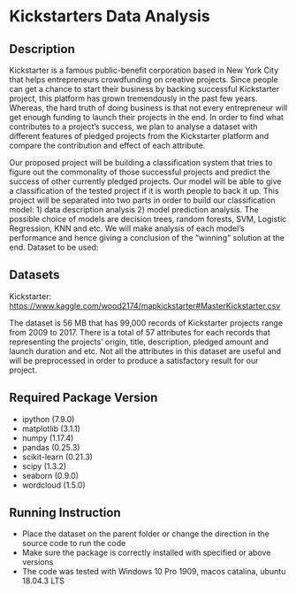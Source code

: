 # Kickstarters Data Analysis


## Description

Kickstarter is a famous public-benefit corporation based in New York City that helps entrepreneurs crowdfunding on creative projects. Since people can get a chance to start their business by backing successful Kickstarter project, this platform has grown tremendously in the past few years. Whereas, the hard truth of doing business is that not every entrepreneur will get enough funding to launch their projects in the end. In order to find what contributes to a project’s success, we plan to analyse a dataset with different features of pledged projects from the Kickstarter platform and compare the contribution and effect of each attribute. 

Our proposed project will be building a classification system that tries to figure out the commonality of those successful projects and predict the success of other currently pledged projects. Our model will be able to give a classification of the tested project if it is worth people to back it up. This project will be separated into two parts in order to build our classification model: 1) data description analysis 2) model prediction analysis. The possible choice of models are decision trees, random forests, SVM, Logistic Regression, KNN and etc. We will make analysis of each model’s performance and hence giving a conclusion of the “winning” solution at the end.
Dataset to be used:

## Datasets
Kickstarter: https://www.kaggle.com/wood2174/mapkickstarter#MasterKickstarter.csv

The dataset is 56 MB that has 99,000 records of Kickstarter projects range from 2009 to 2017. There is a total of 57 attributes for each records that representing the projects’ origin, title, description, pledged amount and launch duration and etc. Not all the attributes in this dataset are useful and will be preprocessed in order to produce a satisfactory result for our project.

## Required Package Version

- ipython (7.9.0)
- matplotlib (3.1.1)
- numpy (1.17.4)
- pandas (0.25.3)
- scikit-learn (0.21.3)
- scipy (1.3.2)
- seaborn (0.9.0)
- wordcloud (1.5.0)

## Running Instruction

- Place the dataset on the parent folder or change the direction in the source code to run the code
- Make sure the package is correctly installed with specified or above versions
- The code was tested with Windows 10 Pro 1909, macos catalina, ubuntu 18.04.3 LTS
